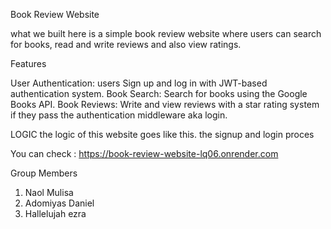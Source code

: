 Book Review Website


what we built here is a simple book review website where users can search for books, read and write reviews and also view ratings.

Features

User Authentication: users Sign up and log in with JWT-based authentication system.
Book Search: Search for books using the Google Books API.
Book Reviews: Write and view reviews with a star rating system if they pass the authentication middleware aka login.


LOGIC
the logic of this website goes like this. the signup and login proces

You can check : https://book-review-website-lq06.onrender.com

Group Members
1. Naol Mulisa
2. Adomiyas Daniel
3. Hallelujah ezra